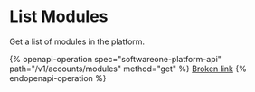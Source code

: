 # List Modules

Get a list of modules in the platform.

{% openapi-operation spec="softwareone-platform-api" path="/v1/accounts/modules" method="get" %}
[Broken link](broken-reference)
{% endopenapi-operation %}
